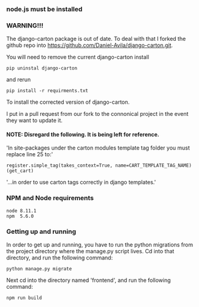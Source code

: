 ### node.js must be installed

### WARNING!!!

The django-carton package is out of date. To deal with that I forked the
github repo into https://github.com/Daniel-Avila/django-carton.git.

You will need to remove the current django-carton install

 `pip uninstal django-carton`

 and rerun

`pip install -r requirments.txt`

To install the corrected version of django-carton.

I put in a pull request from our fork to the connonical project in the event
they want to update it.

#### NOTE: Disregard the following. It is being left for reference.
'In site-packages under the carton modules template tag folder
you must replace line 25 to:'

`register.simple_tag(takes_context=True, name=CART_TEMPLATE_TAG_NAME)(get_cart)`

'...in order to use carton tags correctly in django templates.'

###  NPM and Node requirements
    node 8.11.1
    npm  5.6.0 

###  Getting up and running

In order to get up and running, you have to run the python migrations from the project directory
where the manage.py script lives.  Cd into that directory, and run the following command: 

`python manage.py migrate`

Next cd into the directory named 'frontend', and run the following command:

`npm run build`
